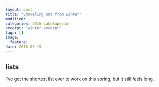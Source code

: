 ```yaml
---
layout: post
title: "Shoveling out from winter"
modified:
categories: 2016-LakeSuperior
excerpt: "winter excerpt"
tags: []
image:
  feature:
date: 2016-03-19
---
```



## lists
I've got the shortest list ever to work on this spring, but it still feels long.


